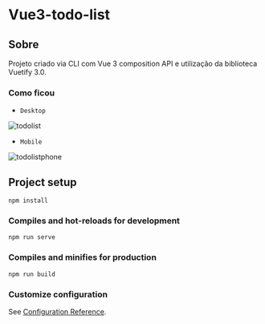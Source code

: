 # Vue3-todo-list

## Sobre

Projeto criado via CLI com Vue 3 composition API e utilização da biblioteca Vuetify 3.0.

### Como ficou 
- `Desktop`

![todolist](https://user-images.githubusercontent.com/101053966/187003173-098a5bf1-4b50-416d-bb0a-04e65fc56c23.jpg)

- `Mobile`

![todolistphone](https://user-images.githubusercontent.com/101053966/187003168-d555b158-30fe-4ef8-ab3e-e58e6a6262b5.jpg)

## Project setup
```
npm install
```

### Compiles and hot-reloads for development
```
npm run serve
```

### Compiles and minifies for production
```
npm run build
```

### Customize configuration
See [Configuration Reference](https://cli.vuejs.org/config/).

